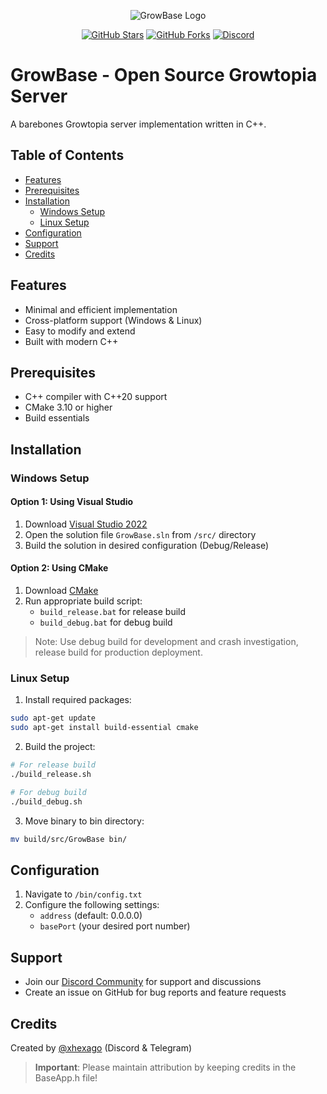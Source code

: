 <p align="center">
  <img src="https://media.discordapp.net/attachments/1263187470737080322/1320509379187048458/Untitled525_20241214210738.png?ex=67751071&is=6773bef1&hm=edb7a01e04fa5b874debda17e73a034d2cf6df76cd5a0fa45120cde0e6621bad&=&format=webp&quality=lossless&width=550&height=275" alt="GrowBase Logo">
</p>

<div align="center">

[![GitHub Stars](https://img.shields.io/github/stars/Debugtopia/GrowBase?style=flat-square)](https://github.com/Debugtopia/GrowBase/stargazers)
[![GitHub Forks](https://img.shields.io/github/forks/Debugtopia/GrowBase?style=flat-square)](https://github.com/Debugtopia/GrowBase/network/members)
[![Discord](https://img.shields.io/discord/1123020686852636735?style=flat-square&label=Discord&logo=discord)](https://discord.gg/2ynZ4cT6G6)

</div>

# GrowBase - Open Source Growtopia Server

A barebones Growtopia server implementation written in C++.

## Table of Contents
- [Features](#features)
- [Prerequisites](#prerequisites)
- [Installation](#installation)
  - [Windows Setup](#windows-setup)
  - [Linux Setup](#linux-setup)
- [Configuration](#configuration)
- [Support](#support)
- [Credits](#credits)

## Features
- Minimal and efficient implementation
- Cross-platform support (Windows & Linux)
- Easy to modify and extend
- Built with modern C++

## Prerequisites
- C++ compiler with C++20 support
- CMake 3.10 or higher
- Build essentials

## Installation

### Windows Setup

#### Option 1: Using Visual Studio
1. Download [Visual Studio 2022](https://visualstudio.microsoft.com/vs/community/)
2. Open the solution file `GrowBase.sln` from `/src/` directory
3. Build the solution in desired configuration (Debug/Release)

#### Option 2: Using CMake
1. Download [CMake](https://cmake.org/download/)
2. Run appropriate build script:
   - `build_release.bat` for release build
   - `build_debug.bat` for debug build

> Note: Use debug build for development and crash investigation, release build for production deployment.

### Linux Setup

1. Install required packages:
```bash
sudo apt-get update
sudo apt-get install build-essential cmake
```

2. Build the project:
```bash
# For release build
./build_release.sh

# For debug build
./build_debug.sh
```

3. Move binary to bin directory:
```bash
mv build/src/GrowBase bin/
```

## Configuration
1. Navigate to `/bin/config.txt`
2. Configure the following settings:
   - `address` (default: 0.0.0.0)
   - `basePort` (your desired port number)

## Support
- Join our [Discord Community](https://discord.gg/2ynZ4cT6G6) for support and discussions
- Create an issue on GitHub for bug reports and feature requests

## Credits
Created by [@xhexago](https://discord.gg/) (Discord & Telegram)

> **Important**: Please maintain attribution by keeping credits in the BaseApp.h file!
